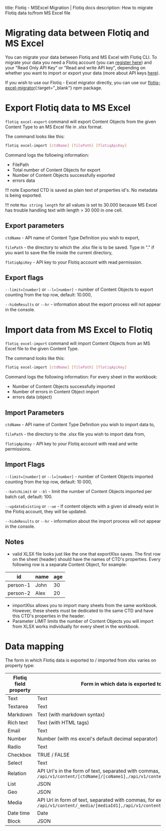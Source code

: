 title: Flotiq - MSExcel Migration | Flotiq docs
description: How to migrate Flotiq data to/from MS Excel file

# Migrating data between Flotiq and MS Excel

You can migrate your data between Flotiq and MS Excel with Flotiq CLI. To migrate your data you need a Flotiq account (you can [register here](http://editor.flotiq.com/register.html)) and your "Read Only API Key" or "Read and write API key", depending on whether you want to import or export your data (more about API keys [here](../API/index.md)).

If you wish to use our Flotiq - Excel migrator directly, you can use our [flotiq-excel-migrator](https://www.npmjs.com/package/flotiq-excel-migrator){:target="_blank"} npm package.

# Export Flotiq data to MS Excel

`flotiq excel-export` command will export Content Objects from the given Content Type to an MS Excel file in .xlsx format.

The command looks like this:

```bash
flotiq excel-import [ctdName] [filePath] [flotiqApiKey]
```

Command logs the following information:

* FilePath
* Total number of Content Objects for export
* Number of Content Objects successfully exported
* errors data

!!! note
    Exported CTD is saved as plain text of properties id's. No metadata is being exported.

!!! note
    `Max string length` for all values is set to 30.000 because MS Excel has trouble handling text with length > 30 000 in one cell.

## Export parameters

`ctdName` - API name of Content Type Definition you wish to export,

`filePath` - the directory to which the .xlsx file is to be saved. Type in "." if you want to save the file inside the current directory,

`flotiqApiKey` - API key to your Flotiq account with read permission.

## Export flags

`--limit=[number]` or `--l=[number]` - number of Content Objects to export counting from the top row, default: 10.000,

`--hideResults` or `--hr` - information about the export process will not appear in the console.

# Import data from MS Excel to Flotiq

`flotiq excel-import` command will import Content Objects from an MS Excel file to the given Content Type.

The command looks like this:

```bash
flotiq excel-import [ctdName] [filePath] [flotiqApiKey]
```

Command logs the following information:
For every sheet in the workbook:

* Number of Content Objects successfully imported
* Number of errors in Content Object import
* errors data (object)

## Import Parameters

`ctdName` - API name of Content Type Definition you wish to import data to,

`filePath` - the directory to the .xlsx file you wish to import data from,

`flotiqApiKey` - API key to your Flotiq account with read and write permissions.

## Import Flags

`--limit=[number]` or `--l=[number]` - number of Content Objects imported counting from the top row, default: 10 000,

`--batchLimit` or `--bl` - limit the number of Content Objects imported per batch call, default: 100.

`--updateExisting` or `--ue` - If content objects with a given id already exist in the Flotiq account, they will be updated.

`--hideResults` or `--hr` - information about the import process will not appear in the console.

## Notes

* valid XLSX file looks just like the one that exportXlsx saves. The first row on the sheet (header) should have the names of CTD's properties. Every following row is a separate Content Object, for example:

| id | name | age |
|--|--|--|
| person-1 | John | 30 |
| person-2 | Alex | 20 |

* importXlsx allows you to import many sheets from the same workbook. However, these sheets must be dedicated to the same CTD and have this CTD's properties in the header.
* Parameter LIMIT limits the number of Content Objects you will import from XLSX works individually for every sheet in the workbook.

# Data mapping

The form in which Flotiq data is exported to / imported from xlsx varies on property type:

| Flotiq field property | Form in which data is exported to xlsx |
|--|--|
| Text | Text |
| Textarea | Text |
| Markdown | Text (with markdown syntax) |
| Rich text | Text (with HTML tags) |
| Email | Text |
| Number | Number (with ms excel's default decimal separator) |
| Radio | Text |
| Checkbox | TRUE / FALSE |
| Select | Text |
| Relation | API Url's in the form of text, separated with commas, for example: `/api/v1/content/[ctdName]/[coName1],/api/v1/content/[ctdName]/[coName2]` |
| List | JSON |
| Geo | JSON |
| Media | API Url in form of text, separated with commas, for example: `/api/v1/content/_media/[mediaId1],/api/v1/content/_media/[mediaId2]` |
| Date time | Date |
| Block | JSON |
